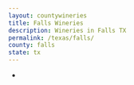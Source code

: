 ```yaml
---
layout: countywineries
title: Falls Wineries
description: Wineries in Falls TX
permalink: /texas/falls/
county: falls
state: tx
---
```

-
